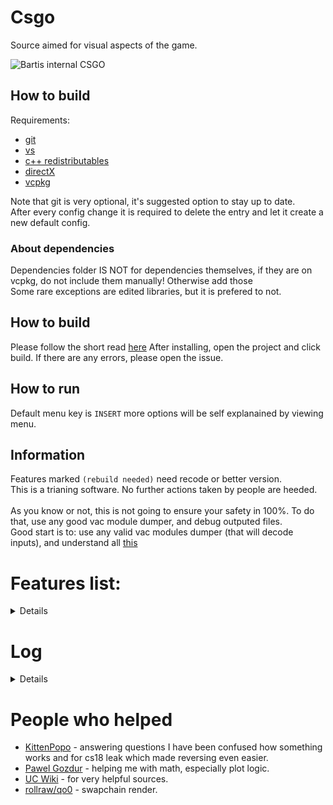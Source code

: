 # Csgo
Source aimed for visual aspects of the game.

![Bartis internal CSGO](https://user-images.githubusercontent.com/69613796/179428634-adf44410-4002-4e5d-9ac5-b794dcb1c35f.png)

## How to build

Requirements:

 * [git](https://git-scm.com/download/win)
 * [vs](https://visualstudio.microsoft.com/)
 * [c++ redistributables](https://docs.microsoft.com/en-us/cpp/windows/latest-supported-vc-redist?view=msvc-170)
 * [directX](https://www.microsoft.com/en-us/download/details.aspx?id=35)
 * [vcpkg](https://vcpkg.io/en/index.html)

Note that git is very optional, it's suggested option to stay up to date.
<br />
After every config change it is required to delete the entry and let it create a new default config.

### About dependencies

Dependencies folder IS NOT for dependencies themselves, if they are on vcpkg, do not include them manually! Otherwise add those
<br />
Some rare exceptions are edited libraries, but it is prefered to not.

## How to build
Please follow the short read [here](https://github.com/Microsoft/vcpkg#getting-started)
After installing, open the project and click build.
If there are any errors, please open the issue.

## How to run

Default menu key is ``INSERT`` more options will be self explanained by viewing menu.

## Information
Features marked ``(rebuild needed)`` need recode or better version.
<br />
This is a trianing software. No further actions taken by people are heeded.
<br />
<br />
As you know or not, this is not going to ensure your safety in 100%. To do that, use any good vac module dumper, and debug outputed files.
<br />
Good start is to: use any valid vac modules dumper (that will decode inputs), and understand all [this](https://github.com/danielkrupinski/VAC)

# Features list: 
<details>

 * Aimbot - smooth, delay, types, (mouse override)
 * RCS - control the recoil spray. Possible to smooth it. (mouse override)
 * Triggerbot - delay in ms.
 * Backtrack - manipulate ticks.
 * Fake latency - manipulate sequences in ms.
 * Bunnyhop - with chance%
 * Autostrafe - with few methods.
 * Callbacks - not really used, good example how to use them.
 * Events - listen game events, needed for some features for info. (Should avoid this if possible)
 * Thirdperson - 3rd person on key. Included with tracing, pretty much exactly what originally game does.
 * Crosshairs - custom crosshairs, 5 types.
 * Local info - ammo, pos etc... Bunch of local player informations.
 * Fps plot - collect fps and represent it in graphical resizable plot.
 * Velocity plot - collect local player speed and represent it in graphical resizable plot.
 * Hitmarker - ability to draw hitmarkers 2D/3D with dmg output.
 * No scope - removes scope black overlay.
 * Bullet tracer - draw bullets directions by line beams. Possible to also create own bullet tracer type.
 * Flashlight - use game effect flashlight.
 * Nade prediction - predicts endpoint of your nade throw. Also can predict incomming nades by same logic. Would need some rework for tracing specific things as water, glass, ents...
 * Engine prediction - useful to never skip tick and get correct server time.
 * Chams - uses engine's keyvalues to render it. 5 types and ability to draw backtrack records. Also possible to create your own.
 * Glow - highlight player ents, does not force memory glow vector, but controls it by own.
 * Sound Esp - apex legends like sound esp from passive skill of bloodhound character.
 * Esp - name, flags, boxes, health, armor, ammo, skeleton. 2D/3D.
 * DLight - highlights player by dlight. (Can't shortly fix the optimazation for them, it's due to overcomplication in how dlights are generated)
 * Enemy aiming at you warn. (Note that enemies using fov-changer hacks will not always be marked as "see you", it's physically impossible to gather fov from other clients by client)
 * 2D radar - overlay showing where enemy is, with background of the map texture. Renders rotated triangles that can be clipped with ranges or not.
 * Custom skybox - listed from game or custom, custom skybox is i 1st hierarchy.
 * Remove sky - removes props by forcing cvar, (rebuild needed - don't force, check retaddr or find if any function could be hooked for this)
 * Edit world colors - props/walls/sky (rebuild needed - transparency should be done in different way)
 * Movement trails - collect line frame by frame and draw from container
 * Bullet impacts - where the bullet has hit. Does not use events, instead gets client information of bullets list.
 * Custom smoke/molotov - color/remove/timer
 * Draw dropped weapons - box/icon/name/ammo. Fading alpha with distance
 * Bomb overlay with info. - draws infomation about bomb, where, what dmg, who planted.
 * Mirrorcam - show what is behind you on extra window (contains fixing setupbones occlusion problems)
 * Freecam - view any place without moving your model (dormant ents won't render)
 * Freelook - a copy of how it looks like in PUBG
 * Blacklist - blacklist bots and players, forces aimbot to fucus blacklisted players.
 * Playerlist - a playerlist that will give information of every player on the server, in one window. Does provide information for dormant ents.
 * Cache - not a feature, just escapes using same loops for(int i; 64)... everywhere.
 * Logger - log anything to left corner, with animated move + alpha when text duration reaches end.
 * Ambient - ambient light (colors are hard to set without convar - shaders api).
 * Fog - fog controller, color and intensity.
 * Weather - change weather, might cost a lot of performance drop, due to fact many particles will render.
 </details>

# Log
<details>

* 1.0.0 - initial commit
* 1.0.1 - small fixes in code + rainbow chams
* 1.0.2 - improved a bit performance, changed render text function to modern wstring, aimbot big drops fixed, aimbot now uses ranged loop for hitboxes
* 1.0.3 - added PlayerResource class which contain kills deaths and ping. Improved some of the features again
* 1.0.4 - fixed typo for backtrack and added in comments ticks option to backtrack, I personally don't need it, hence why it's commented
* 1.0.5 - cleaned up the source in visuals and render. Added new player visuals. Fixed padding in one SDK class, added skeleton ESP. In utils there is a new conventer function which you can very easily use to get distance to enemy in meters (unit to meters)
* 1.0.6 - small update with removing fps drops while menu is opened
* 1.0.7 - big update for performance and cleanup in code, a lot of useless defines have been removed. Changed console::log function to take only one string and log type, string can be easily used with std::format
* 1.0.8 - small update with making menu usage more easier, items are now in map and features can be passed as name for vars::names map
* 1.0.9 - big update for performance, recode, and code style. All functions are camel case. I seperated visuals to be in few files since it's better to read and move in code. Added even more visuals once again. Fixed prediction, thanks: [kaposzta99](https://github.com/Bartis1313/csgo/issues/4)
* 1.1.0 - update came with fixes: triggerbot, backtrack records and SDK. Added Dlight and "nightmode" that just forces other skybox. Few very small addons to menu and code changes.
* 1.1.1 - small update with new planned feature and handling the error in case the directory can't be created.
* 1.1.2 - 2D plot added, for fps and velocity. From now if config fails to find file to save, it throws the error.
* 1.1.3 - Added hand/weapon chams, and rewrote chams code.
* 1.1.4 - Added global shots counter, which can result in getting valid accuracy per round, and hitmarker with sound got added.
* 1.1.5 - Added visibility check, in aimbot and triggerbot. Some visuals added.
* 1.1.6 - Changed aimbot, fixed visibility, aimbot now uses only one function to run. Added no scope overlay.
* 1.1.7 - fixed code, added more visuals. Added few more things to SDK.
* 1.1.8 - added image rendering, pretty simple as it does need only one argument. Console logging is a bit simplier now. Fixed the main thread call with handling critical errors correctly.
* 1.1.9 - very small update. Added check for paint hook, implemented idea of gui.
* 1.2.0 - update to gui and few fixes in random files. (broke the git again..., lol)
* 1.2.1 - GUI update with finishing ideas of everything, recode is still needed for automatic padding for GUI objects or add ideally add flags to choose.
* 1.2.2 - Big GUI update, it now can use auto padding, changed few comments to make it easier to understand in whole code. Still it needs few fixes.
* 1.2.3 - Almost GUI is finished, few things left.
* 1.2.4 - Update on new config system using type safe checks, menu is finally ready to work with variables and multiple configs. Fixed, removed bunch of functions. Deleted singleton as it's a very bad choice to work with single class objects. Reduced many calls. Made return address more easier.
* 1.2.5 - Made surface GUI example to be working correctly. Added ImGui + freetype libraries, as it's next goal to use this GUI framework as example + solid rendering. Fixed code in few places, and removed oftently changed files from precompilation, which could lead to errors.
* 1.2.6 - Added ImGui example, added ghetto fix for sendpacket, although it's not used. It's a temp fix. Made hooking even easier to use now.
* 1.2.7 - Added ImGuiRender class which has a rich amount of functions, arguments are almost everywhere same as in surface rendering. GUI made with surface has been deleted aswell as x88 menu, if you need to know how was it done, search old repo commits. Cleaned up whole sdk and code in few places.
* 1.2.8 - Fixed few rendering bugs. Added basic imgui menu, if you care for styling etc... go make a pull request so people can use it as some replacement. Keep in mind - any imgui addons that are not included in the lib should be made in imguiaddons.hpp at all. Color now has a different type, due to making it easier for floating points. You will still be able to use it as 0-255 range.
* 1.2.9 - Few fixes in some places, nothing really big. I will start making commits comments a bit better from now on, more detailed.
* 1.3.0 - Huge recode, cleaned up most of bloat header includes. Features are now not in namespace but class. Improved code quality almost everywhere. Fixed unloading the cheat not causing any errors. Plots are totally rewritten. Fixed couple of features, although chams are temporiarly not possible. I am thinking of clean solution for them. Added console from imgui demo which will show current loggings. Still a lot of code needs rewrite.
* 1.3.1 - Added option "load on start", which will load selected config on the start.
* 1.3.2 - The hitmarker is now finished. Nothing more in this version.
* 1.3.3 - Fixed "Enemy is aiming at you", aimbot, and many more. And added working chams, still small fixes are needed to them.
* 1.3.4 - Fixed stupid math calcAngle basing on src - dst logic, made it same as calcAngleRelative with how delta is achieved. Few rendering improvements such as rendering font. Use cached bones for calculating the pos. Added posibility to render icons from the game. Added lines to radar.
* 1.3.5 - Fixes in visuals and addons. Addons as nade timers, editing molotov color, flags done with distance scaling.
* 1.3.6 - Fixes new update crash and config based crashes. Added many effects and edited code in many places. Everything is detailed in the commit.
* 1.3.7 - Fake latency, and I hope last backtrack. Make sure prediction is updated when deltatick is any value, just like game does. Added bomb overlay, not perfect for resizing because the size is always the same.
* 1.3.8 - Key detection made properly. Using 2 classes to detect it, as first using messages coming from wndproc is running 24/7 and other only listens to given key from config. Why making own detection? ImGui has it, but then you will have to deal with flickering cursor problems if want to run it 24/7.
* 1.3.9 - Reback x88 menu, this time with better types detection and code. It also has ability to change config variables by operating on arrow keys.
* 1.4.0 - After some break, added the grenade warning, lacks of visuals and custom choices of colors etc... No more errors with std::format, small config issue fixed.
* 1.4.1 - Nade prediction should output given dmg by nade, or inform if inferno is in range. Fonts contain pixel size at the end now. Input system will now only work when: we are not in key hotkey, when vgui console is off, when chat window is off.
* 1.4.2 - Rainbow colors can be an option from picker, remade color picker + logic in config for color.
* 1.4.3 - Finish nade prediction at all, warning for tracers will be scaled with distance to the nade.
* 1.4.4 - Sound esp is done. Credits to the guy who had the idea with this. Scaling included for sound circles.
* 1.4.5 - Changes in code, mainly to render low levels things such as images by resources. Few slight changes into imgui: add ability to load up image by memory, ability to draw multicolors with poly. Discord rpc with updated information from client.
* 1.4.6 - Texture rendered in the radar, I run on some weird problems there and unfortunately because of the dds file format it's impossible to use Resource class. Cleaned the project settings. Instead of ignoring the error of unsafe function, getting time is threadsafe now. Game color edits are now run per each instead of applying whole list.
* 1.4.7 - Easy cfg load on start option, setting load cfg won't save current variables but only name to load.
* 1.4.8 - Added mirrorcam (rendering by ImGui), freecam, freelook, fixed SEH catching allocation for symbols. Console logging is now locked, it's better to run them in mutex.
* 1.4.9 - Flashlight fixed and added it as a feature. Recoded rendering to take ImVec2 instead of vector2D when using imgui. Fixed/recoded drawing 3d boxes completely. Init localplayer once (and this method probably fixes crashes). Gather prediction move data from stack. Pass std::span as normal copy, not cref.
* 1.5.0 - World screen effects added: fog, tone control, draw screen effects.
* 1.5.1 - Add weather effect.
* 1.5.2 - Added 1:1 motion blur from source leak. Controlling thirdperson should be quite better as now it traces the distance to any objects, just like game originally does. Added extra options to it as suggested in: [#41](https://github.com/Bartis1313/csgo/issues/41). Added comments for sigs, I can't shortly explain how to use RTTI info in 3 lines, so this is just very basic string ref info.
* 1.5.3 - HUGE recode, cleanup in way that features are inited and run. Also general cleanup/fixes in features. Now every change will be much easier to make, without calling some run() method manually, it all gets called by static object vec, code itself explains it very well. Each class has one task to do, or very limited to more.
* 1.5.4 - Simplified constructors in base classes. If possible they should be constexpr.
* 1.5.5 - Config update for weapons selection in aimbot. Fixed crash with weather on new map. Cleaned up menu a bit.
* 1.5.6 - Few checks added to aimbot, triggerbot, backtrack and player visuals.
* 1.5.7 - Visual update for fading, players and dropped weapons. Cleanup in Resource class.
* 1.5.8 - Cache for ents done, when drawing something ent based in present hook you should stick to normal classic loop, as commented in radar file.
* 1.5.9 - Memory cleanup, static offsets were always a problem due to short lag while gathering the offset. Now it run once at the start + adding it should be very easy. Handled exports, mostly needed for sig scan and CreateInterface.
* 1.6.0 - Include paths.
* 1.6.1 - Include paths v2.
* 1.6.2 - Source cleanup, generic vector & matrix.
* 1.6.3 - Once again better generic vector. Config is now stored in nice-looking json + accessing values is not painful. Cleanup is still needed. Better smoothing included in aimbot, still needs some extensions.  
* 1.6.4 - Config fix again, added magic_enum to not repat same names in the selections namespace.
* 1.6.5 - Bit of clean up with memory, interfaces and valid entity cache that will work for any frame. And maybe crash fixes?
* 1.6.6 - Cleanup, base classes for features are now more abstract. Fixed crash due to wrong allocation for vector. Rebuild hook structs to be defined with macros.
* 1.6.7 - Wip menu.
* 1.6.8 - Finished menu animations/movelikes.
* 1.6.9 - Playerlist added (blacklist not done yet), changed render to take unique ptr.
* 1.7.0 - Blacklist finished, including crash fixes.
* 1.7.1 - Refactor of code. Fixes, and some addons, especially hooks. Deatailed in commit.
* 1.7.2 - Cleanup for lerping animation.
* 1.7.3 - visuals health/armor bug fix, more "clear" hooked functions definitions, accurate info gathered directly from the game about shots, not using events to count them manually (awful!). Prediction last edits. SDK cleanup and addons. Sound is finally not using events, wip to remove other events. Editor still not finished, almost... Plots reworked to work for last rendering change. Fixes to radar, eg: MapStruct, triangle enemies.
* 2.0.0 - Made it as a new version since it does change a lot. Provided very simple instruction for people who want to use this at long end. Bunch of very few refactors/renames in functions. 2.0 is now having a friendly folder structure. Replaced render from utils to own folder. As well as other things which were "overnamed" to be in utils. Very soon to finally end that project.
* 2.0.1 - Removed xorstr from here, it's a public source. Fixed hotkey with id detection, removed FORMAT wrapper since there is now no need. Removed console macros to few wrapping functions, removed macro for EXPORT, replaced in memory namespace as a template function. Added game punch which should be more "smoothed". Wip SEHCatch as well as features cleanup.
* 2.0.2 - Ending it soon... Finally got some free time. What is worth mentioning is fixing the aimbot smooth as well as RCS, they both now never set angles. Chams editor is finally added, current code is very far from clean, but the generation / updating / deleting / saving work well. Molotov now has a better way of drawing its range, added fancy triangulation with some poor workarounds to make it scaled.
* 2.0.3 - Added proper icon parsing, glow 1:1 to the game's code, constexpr signature to hex, less logging on release, fixed few crashes under visual features, and possible crashes with material system. What's left is cleaning up this code.
</details>

# People who helped
* [KittenPopo](https://github.com/KittenPopo) - answering questions I have been confused how something works and for cs18 leak which made reversing even easier.
* [Pawel Gozdur](https://github.com/carlos-konewka) - helping me with math, especially plot logic.
* [UC Wiki](https://www.unknowncheats.me/wiki/UnKnoWnCheaTs_Game_Hacking_Wiki) - for very helpful sources.
* [rollraw/qo0](https://github.com/rollraw) - swapchain render.

